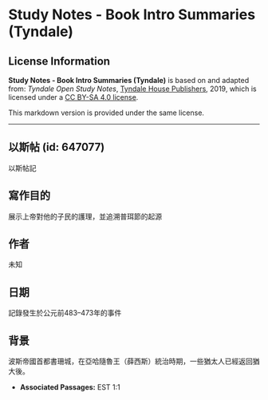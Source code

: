 # Study Notes - Book Intro Summaries (Tyndale)

## License Information

**Study Notes - Book Intro Summaries (Tyndale)** is based on and adapted from: _Tyndale Open Study Notes_, [Tyndale House Publishers](https://tyndaleopenresources.com/), 2019, which is licensed under a [CC BY-SA 4.0 license](https://creativecommons.org/licenses/by-sa/4.0/legalcode.en).

This markdown version is provided under the same license.



--------------------------------

## 以斯帖 (id: 647077)

以斯帖記

寫作目的
----

展示上帝對他的子民的護理，並追溯普珥節的起源

作者
--

未知

日期
--

記錄發生於公元前483–473年的事件

背景
--

波斯帝國首都書珊城，在亞哈隨魯王（薛西斯）統治時期，一些猶太人已經返回猶大後。

* **Associated Passages:** EST 1:1

